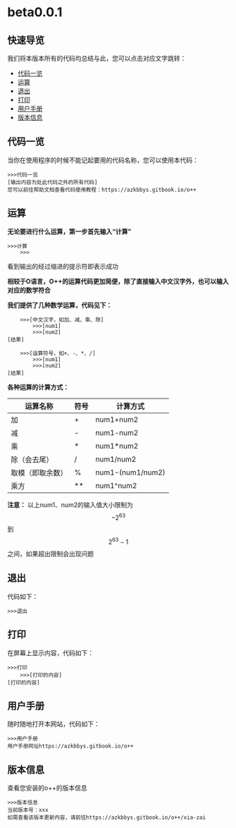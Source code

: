 # beta0.0.1

## 快速导览

我们将本版本所有的代码均总结与此，您可以点击对应文字跳转：

* [代码一览](beta0.0.1.md#dai-ma-yi-lan)
* [运算](beta0.0.1.md#yun-suan)
* [退出](beta0.0.1.md#tui-chu)
* [打印](beta0.0.1.md#da-yin)
* [用户手册](beta0.0.1.md#yong-hu-shou-ce)
* [版本信息](beta0.0.1.md#ban-ben-xin-xi)

## 代码一览

当你在使用程序的时候不能记起要用的代码名称，您可以使用本代码：

```
>>>代码一览
[输出内容为处此代码之外的所有代码]
您可以前往帮助文档查看代码使用教程：https://azkbbys.gitbook.io/o++
```

## 运算

**无论要进行什么运算，第一步首先输入“计算”**

```
>>>计算
    >>>
```

看到输出的经过缩进的提示符即表示成功

**相较于O语言，O++的运算代码更加简便，除了直接输入中文汉字外，也可以输入对应的数学符合**

**我们提供了几种数学运算，代码见下：**

```
    >>>[中文汉字，如加、减、乘、除]
        >>>[num1]
        >>>[num2]
[结果]
```

```
    >>>[运算符号，如+、-、*、/]
        >>>[num1]
        >>>[num2]
[结果]
```

**各种运算的计算方式：**

| 运算名称     | 符号   | 计算方式             |
| -------- | ---- | ---------------- |
| 加        | +    | num1+num2        |
| 减        | -    | num1-num2        |
| 乘        | \*   | num1\*num2       |
| 除（会去尾）   | /    | num1/num2        |
| 取模（即取余数） | %    | num1-(num1/num2) |
| 乘方       | \*\* | num1^num2        |

**注意：** 以上num1、num2的输入值大小限制为$$-2^{63}$$到$$2^{63}-1$$之间，如果超出限制会出现问题

## 退出

代码如下：

```
>>>退出
```

## 打印

在屏幕上显示内容，代码如下：

```
>>>打印
    >>>[打印的内容]
[打印的内容]
```

## 用户手册

随时随地打开本网站，代码如下：

```
>>>用户手册
用户手册网址https://azkbbys.gitbook.io/o++
```

## 版本信息

查看您安装的o++的版本信息

```
>>>版本信息
当前版本号：xxx
如需查看该版本更新内容，请前往https://azkbbys.gitbook.io/o++/xia-zai
```
